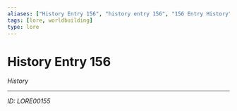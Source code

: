 ```yaml
---
aliases: ["History Entry 156", "history entry 156", "156 Entry History"]
tags: [lore, worldbuilding]
type: lore
---
```


# History Entry 156

*History*

---
*ID: LORE00155*